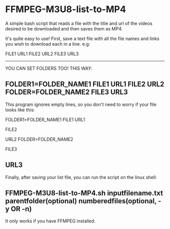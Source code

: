 # FFMPEG-M3U8-list-to-MP4
A simple bash script that reads a file with the title and url of the videos desired to be downloaded and then saves them as MP4.

It's quite easy to use!
First, save a text file with all the file names and links you wish to download each in a line. e.g:

FILE1
URL1
FILE2
URL2
FILE3
URL3

----
YOU CAN SET FOLDERS TOO! THIS WAY:

FOLDER1=FOLDER_NAME1
FILE1
URL1
FILE2
URL2
FOLDER=FOLDER_NAME2
FILE3
URL3
-----

This program ignores empty lines, so you don't need to worry if your file looks like this:

FOLDER1=FOLDER_NAME1
FILE1
URL1

FILE2

URL2
FOLDER=FOLDER_NAME2

FILE3

URL3
-----

Finally, after saving your list file, you can run the script on the linux shell:

FFMPEG-M3U8-list-to-MP4.sh inputfilename.txt parentfolder(optional) numberedfiles(optional, -y OR -n)
------
It only works if you have FFMPEG installed.
